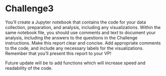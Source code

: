 # Challenge3
You’ll create a Jupyter notebook that contains the code for your data collection, preparation, and analysis, including any visualizations. Within the same notebook file, you should use comments and text to document your analysis, including the answers to the questions in the Challenge instructions. Make this report clear and concise. Add appropriate comments to the code, and include any necessary labels for the visualizations. Remember that you’ll present this report to your VP!

Future update will be to add functions which will increase speed and readability of the code.
